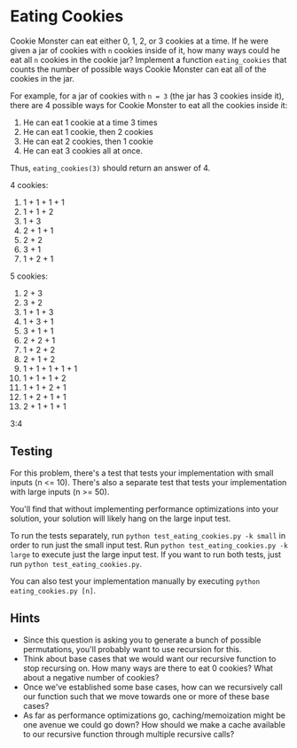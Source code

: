 # Eating Cookies

Cookie Monster can eat either 0, 1, 2, or 3 cookies at a time. If he were given a jar of cookies with `n` cookies inside of it, how many ways could he eat all `n` cookies in the cookie jar? Implement a function `eating_cookies` that counts the number of possible ways Cookie Monster can eat all of the cookies in the jar. 

For example, for a jar of cookies with `n = 3` (the jar has 3 cookies inside it), there are 4 possible ways for Cookie Monster to eat all the cookies inside it:

 1. He can eat 1 cookie at a time 3 times
 2. He can eat 1 cookie, then 2 cookies 
 3. He can eat 2 cookies, then 1 cookie
 4. He can eat 3 cookies all at once.

Thus, `eating_cookies(3)` should return an answer of 4.

4 cookies:
1. 1 + 1 + 1 + 1
2. 1 + 1 + 2
3. 1 + 3
4. 2 + 1 + 1
5. 2 + 2
6. 3 + 1
7. 1 + 2 + 1

5 cookies:
1. 2 + 3
2. 3 + 2
3. 1 + 1 + 3
4. 1 + 3 + 1
5. 3 + 1 + 1
6. 2 + 2 + 1
7. 1 + 2 + 2
8. 2 + 1 + 2
9. 1 + 1 + 1 + 1 + 1
10. 1 + 1 + 1 + 2
11. 1 + 1 + 2 + 1
12. 1 + 2 + 1 + 1
13. 2 + 1 + 1 + 1

3:4 

## Testing

For this problem, there's a test that tests your implementation with small inputs (n <= 10). There's also a separate test that tests your implementation with large inputs (n >= 50). 

You'll find that without implementing performance optimizations into your solution, your solution will likely hang on the large input test. 

To run the tests separately, run `python test_eating_cookies.py -k small` in order to run just the small input test. Run `python test_eating_cookies.py -k large` to execute just the large input test. If you want to run both tests, just run `python test_eating_cookies.py`.

You can also test your implementation manually by executing `python eating_cookies.py [n]`.

## Hints

 * Since this question is asking you to generate a bunch of possible permutations, you'll probably want to use recursion for this.
 * Think about base cases that we would want our recursive function to stop recursing on. How many ways are there to eat 0 cookies? What about a negative number of cookies? 
 * Once we've established some base cases, how can we recursively call our function such that we move towards one or more of these base cases?
 * As far as performance optimizations go, caching/memoization might be one avenue we could go down? How should we make a cache available to our recursive function through multiple recursive calls?
